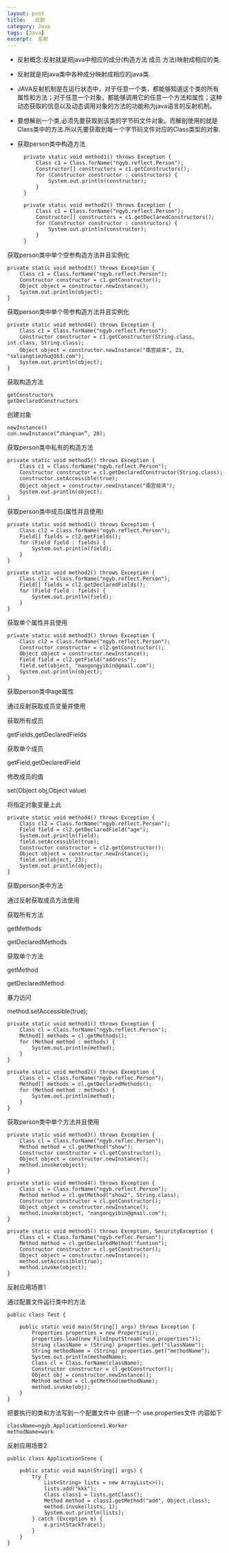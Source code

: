 ```yaml
---
layout: post
title:   反射
category: Java
tags: [Java]
excerpt:  反射
---
```



- 反射概念:反射就是把java中相应的成分(构造方法 成员 方法)映射成相应的类. 
- 反射就是把java类中各种成分映射成相应的java类. 
- JAVA反射机制是在运行状态中，对于任意一个类，都能够知道这个类的所有属性和方法；对于任意一个对象，都能够调用它的任意一个方法和属性；这种动态获取的信息以及动态调用对象的方法的功能称为java语言的反射机制。 
- 要想解剖一个类,必须先要获取到该类的字节码文件对象。而解剖使用的就是Class类中的方法.所以先要获取到每一个字节码文件对应的Class类型的对象.
- 获取person类中构造方法


	    private static void method1() throws Exception {
	        Class c1 = Class.forName("ngyb.reflect.Person");
	        Constructor[] constructors = c1.getConstructors();
	        for (Constructor constructor : constructors) {
	            System.out.println(constructor);
	        }
	    }
	
	    private static void method2() throws Exception {
	        Class c1 = Class.forName("ngyb.reflect.Person");
	        Constructor[] constructors = c1.getDeclaredConstructors();
	        for (Constructor constructor : constructors) {
	            System.out.println(constructor);
	        }
	    }


获取person类中单个空参构造方法并且实例化

	private static void method3() throws Exception {
        Class c1 = Class.forName("ngyb.reflect.Person");
        Constructor constructor = c1.getConstructor();
        Object object = constructor.newInstance();
        System.out.println(object);
    }

获取person类中单个带参构造方法并且实例化

	private static void method4() throws Exception {
        Class c1 = Class.forName("ngyb.reflect.Person");
        Constructor constructor = c1.getConstructor(String.class, int.class, String.class);
        Object object = constructor.newInstance("南宫燚滨", 23, "sxliangtiezhu@163.com");
        System.out.println(object);
    }

获取构造方法 

	getConstructors 
	getDeclaredConstructors 

创建对象 

	newInstance() 
	con.newInstance(“zhangsan”, 20);

获取person类中私有的构造方法


	private static void method5() throws Exception {
        Class c1 = Class.forName("ngyb.reflect.Person");
        Constructor constructor = c1.getDeclaredConstructor(String.class);
        constructor.setAccessible(true);
        Object object = constructor.newInstance("南宫燚滨");
        System.out.println(object);
    }


 

获取person类中成员(属性并且使用)


	private static void method1() throws Exception {
        Class cl2 = Class.forName("ngyb.reflect.Person");
        Field[] fields = cl2.getFields();
        for (Field field : fields) {
            System.out.println(field);
        }
    }

    private static void method2() throws Exception {
        Class cl2 = Class.forName("ngyb.reflect.Person");
        Field[] fields = cl2.getDeclaredFields();
        for (Field field : fields) {
            System.out.println(field);
        }
    }


获取单个属性并且使用


	private static void method3() throws Exception {
        Class cl2 = Class.forName("ngyb.reflect.Person");
        Constructor constructor = cl2.getConstructor();
        Object object = constructor.newInstance();
        Field field = cl2.getField("address");
        field.set(object, "nangongyibin@gmail.com");
        System.out.println(object);
    }

 

获取person类中age属性

通过反射获取成员变量并使用 

获取所有成员 

getFields,getDeclaredFields 

获取单个成员 

getField,getDeclaredField 

修改成员的值 

set(Object obj,Object value)

 将指定对象变量上此



	private static void method4() throws Exception {
        Class cl2 = Class.forName("ngyb.reflect.Person");
        Field field = cl2.getDeclaredField("age");
        System.out.println(field);
        field.setAccessible(true);
        Constructor constructor = cl2.getConstructor();
        Object object = constructor.newInstance();
        field.set(object, 23);
        System.out.println(object);
    }


 

获取person类中方法

通过反射获取成员方法使用 

获取所有方法 

getMethods 

getDeclaredMethods 

获取单个方法 

getMethod 

getDeclaredMethod 

暴力访问 

method.setAccessible(true);


    private static void method1() throws Exception {
        Class cl = Class.forName("ngyb.reflect.Person");
        Method[] methods = cl.getMethods();
        for (Method method : methods) {
            System.out.println(method);
        }
    }

    private static void method2() throws Exception {
        Class cl = Class.forName("ngyb.reflec.Person");
        Method[] methods = cl.getDeclaredMethods();
        for (Method method : methods) {
            System.out.println(method);
        }
    }

 

获取person类中单个方法并且使用

	private static void method3() throws Exception {
	    Class cl = Class.forName("ngyb.reflec.Person");
	    Method method = cl.getMethod("show");
	    Constructor constructor = cl.getConstructor();
	    Object object = constructor.newInstance();
	    method.invoke(object);
	}
	
	private static void method4() throws Exception {
	    Class cl = Class.forName("ngyb.reflect.Person");
	    Method method = cl.getMethod("show2", String.class);
	    Constructor constructor = cl.getConstructor();
	    Object object = constructor.newInstance();
	    method.invoke(object, "nangongyibin@gmail.com");
	}
	
	private static void method5() throws Exception, SecurityException {
	    Class cl = Class.forName("ngyb.reflec.Person");
	    Method method = cl.getDeclaredMethod("funtion");
	    Constructor constructor = cl.getConstructor();
	    Object object = constructor.newInstance();
	    method.setAccessible(true);
	    method.invoke(object);
	}

 

反射应用场景1

通过配置文件运行类中的方法


	public class Test {
	
	    public static void main(String[] args) throws Exception {
	        Properties properties = new Properties();
	        properties.load(new FileInputStream("use.properties"));
	        String className = (String) properties.get("className");
	        String methodName = (String) properties.get("methodName");
	        System.out.println(methodName);
	        Class cl = Class.forName(className);
	        Constructor constructor = cl.getConstructor();
	        Object obj = constructor.newInstance();
	        Method method = cl.getMethod(methodName);
	        method.invoke(obj);
	    }
	}

 

把要执行的类和方法写到一个配置文件中 创建一个
use.properties文件 内容如下 

	className=ngyb.ApplicationScene1.Worker
	methodName=work
 

反射应用场景2

	public class ApplicationScene {
	
	    public static void main(String[] args) {
	        try {
	            List<String> lists = new ArrayList<>();
	            lists.add("kkk");
	            Class class1 = lists.getClass();
	            Method method = class1.getMethod("add", Object.class);
	            method.invoke(lists, 1);
	            System.out.println(lists);
	        } catch (Exception e) {
	            e.printStackTrace();
	        }
	    }
	}